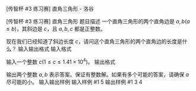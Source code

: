 



[传智杯 #3 练习赛] 直角三角形 - 洛谷














[传智杯 #3 练习赛] 直角三角形
题目描述
一个直角三角形的两个直角边是 $a,b(a\le b)$，其斜边是 $c$，且 $a,b,c$ 都是正整数。

现在我们已经知道了斜边长度 $c$，请问这个直角三角形的两个直角边的长度是什么？
输入输出格式
输入格式

输入一个整数 $c(1\le c \le 1.41 \times 10^4)$。
输出格式

输出两个整数 $a,b$ 表示答案。保证有整数解。如果有多个可能的答案，请确保 $a$ 尽可能的小。
输入输出样例
输入样例 #1
5
输出样例 #1
3 4






